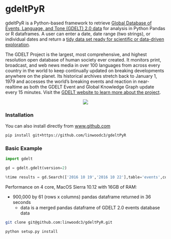 # gdeltPyR
gdeltPyR is a Python-based framework to retrieve [Global Database of Events, Language, and Tone (GDELT) 2.0 data](http://gdeltproject.org/data.html) for analysis in Python Pandas or R dataframes. A user can enter a date, date range (two strings), or individual dates and return a [tidy data set ready for scientific or data-driven exploration](http://vita.had.co.nz/papers/tidy-data.pdf).  

The GDELT Project is the largest, most comprehensive, and highest resolution open database of human society ever created. It monitors print, broadcast, and web news media in over 100 languages from across every country in the world to keep continually updated on breaking developments anywhere on the planet. Its historical archives stretch back to January 1, 1979 and accesses the world’s breaking events and reaction in near-realtime as both the GDELT Event and Global Knowledge Graph update every 15 minutes.  Visit the [GDELT website to learn more about the project](http://gdeltproject.org/#intro).

<p align="center">
  <img src="https://twistedsifter.files.wordpress.com/2015/06/people-tweeting-about-sunrises-over-a-24-hour-period.gif?w=700&h=453">
</p>


### Installation


You can also install directly from www.github.com

```bash
pip install git+https://github.com/linwoodc3/gdeltPyR
```

### Basic Example

```python
import gdelt

gd = gdelt.gdelt(version=2)

%time results = gd.Search(['2016 10 19','2016 10 22'],table='events',coverage=True)
```

Performance on 4 core, MacOS Sierra 10.12 with 16GB of RAM:
* 900,000 by 61 (rows x columns) pandas dataframe returned in 36 seconds
    * data is a merged pandas dataframe of GDELT 2.0 events database data


```bash
git clone git@github.com:linwoodc3/gdeltPyR.git
```


```python
python setup.py install
```

